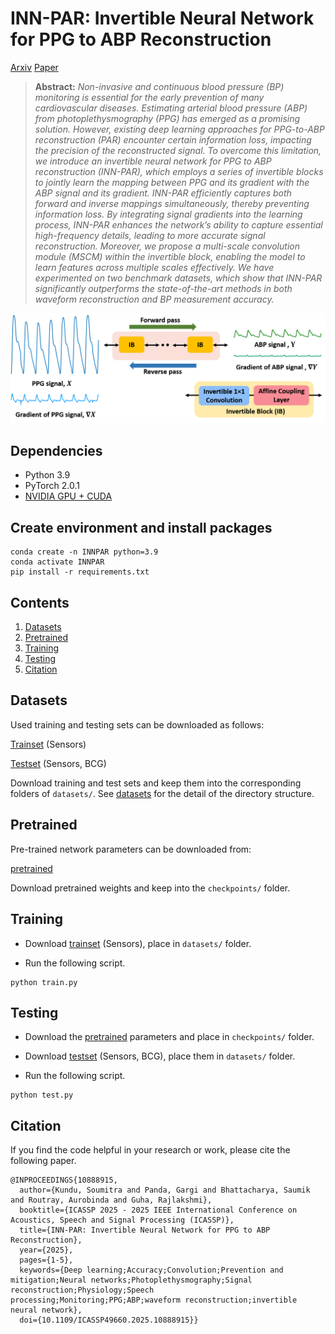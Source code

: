 # INN-PAR: Invertible Neural Network for PPG to ABP Reconstruction

[Arxiv](https://arxiv.org/pdf/2409.09021) [Paper](https://ieeexplore.ieee.org/document/10888915)

> **Abstract:** *Non-invasive and continuous blood pressure (BP) monitoring is essential for the early prevention of many cardiovascular diseases. Estimating arterial blood pressure (ABP) from photoplethysmography (PPG) has emerged as a promising solution. However, existing deep learning approaches for PPG-to-ABP reconstruction (PAR) encounter certain information loss, impacting the precision of the reconstructed signal. To overcome this limitation, we introduce an invertible neural network for PPG to ABP reconstruction (INN-PAR), which employs a series of invertible blocks to jointly learn the mapping between PPG and its gradient with the ABP signal and its gradient. INN-PAR efficiently captures both forward and inverse mappings simultaneously, thereby preventing information loss. By integrating signal gradients into the learning process, INN-PAR enhances the network’s ability to capture essential high-frequency details, leading to more accurate signal reconstruction. Moreover, we propose a multi-scale convolution module (MSCM) within the invertible block, enabling the model to learn features across multiple scales effectively. We have experimented on two benchmark datasets, which show that INN-PAR significantly outperforms the state-of-the-art methods in both waveform reconstruction and BP measurement accuracy.* 

![](figs/innpar.png)

## Dependencies
- Python 3.9
- PyTorch 2.0.1
- [NVIDIA GPU + CUDA](https://developer.nvidia.com/cuda-downloads)

## Create environment and install packages
```
conda create -n INNPAR python=3.9
conda activate INNPAR
pip install -r requirements.txt
```

## Contents
1. [Datasets](#Datasets)
2. [Pretrained](#Pretrained)
3. [Training](#Training)
4. [Testing](#Testing)
5. [Citation](#Citation)

## Datasets

Used training and testing sets can be downloaded as follows:

[Trainset](https://drive.google.com/drive/folders/1WbvqdxyuuWYxXIQJPDt0xqVxHJEamOYP?usp=sharing) (Sensors)

[Testset](https://drive.google.com/drive/folders/1pLy740AxFJPHgeyFLEoerLhkuV3r-6fL?usp=sharing) (Sensors, BCG)

Download training and test sets and keep them into the corresponding folders of `datasets/`. See [datasets](datasets/README.md) for the detail of the directory structure.

## Pretrained

Pre-trained network parameters can be downloaded from:

[pretrained](https://drive.google.com/drive/folders/1gI0oj-HaV89BJ__k9BQeAGaUMYmUTKCL?usp=sharing)

Download pretrained weights and keep into the `checkpoints/` folder.

## Training

- Download [trainset](https://drive.google.com/drive/folders/1WbvqdxyuuWYxXIQJPDt0xqVxHJEamOYP?usp=sharing) (Sensors), place in `datasets/` folder.

- Run the following script.

```
python train.py
```

## Testing

- Download the [pretrained](https://drive.google.com/drive/folders/1gI0oj-HaV89BJ__k9BQeAGaUMYmUTKCL?usp=sharing) parameters and place in `checkpoints/` folder.

- Download [testset](https://drive.google.com/drive/folders/1pLy740AxFJPHgeyFLEoerLhkuV3r-6fL?usp=sharing) (Sensors, BCG), place them in `datasets/` folder.

- Run the following script.

```
python test.py
```
## Citation

If you find the code helpful in your research or work, please cite the following paper.

```
@INPROCEEDINGS{10888915,
  author={Kundu, Soumitra and Panda, Gargi and Bhattacharya, Saumik and Routray, Aurobinda and Guha, Rajlakshmi},
  booktitle={ICASSP 2025 - 2025 IEEE International Conference on Acoustics, Speech and Signal Processing (ICASSP)}, 
  title={INN-PAR: Invertible Neural Network for PPG to ABP Reconstruction}, 
  year={2025},
  pages={1-5},
  keywords={Deep learning;Accuracy;Convolution;Prevention and mitigation;Neural networks;Photoplethysmography;Signal reconstruction;Physiology;Speech processing;Monitoring;PPG;ABP;waveform reconstruction;invertible neural network},
  doi={10.1109/ICASSP49660.2025.10888915}}

```
